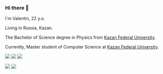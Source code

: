 ### Hi there 👋

I'm Valentin, 22 y.o.

Living in Russia, Kazan.

The Bachelor of Science degree in Physics from [Kazan Federal University](https://kpfu.ru/).

Currently, Master student of Computer Science at [Kazan Federal University](https://kpfu.ru/).

<p>
    <img src="https://img.shields.io/badge/-Github-181717?style=plastic&logo=GitHub&logoColor=white"/>
    <img src="https://img.shields.io/badge/-Git-F44D27?style=plastic&logo=Git&logoColor=white"/>
    <img src="https://img.shields.io/badge/-PyTorch-EE4C2C?style=flat-square&logo=pytorch&logoColor=white"/>

</p>

![](https://aleen42.github.io/badges/src/python.svg)
![](https://aleen42.github.io/badges/src/tensorflow.svg)
